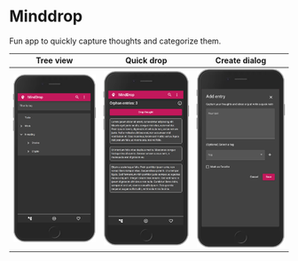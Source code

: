 # Minddrop

Fun app to quickly capture thoughts and categorize them.

|Tree view|Quick drop|Create dialog|
|-|-|-|
|![Tree view](screenshots/tree-view.png)|![Quick drop](screenshots/quick-drop.png)|![Create dialog](screenshots/create-dialog.png)|
